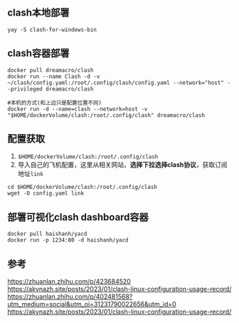 ## clash本地部署
```shell
yay -S clash-for-windows-bin
```


## clash容器部署 
```shell
docker pull dreamacro/clash
docker run --name Clash -d -v ~/clash/config.yaml:/root/.config/clash/config.yaml --network="host" --privileged dreamacro/clash
```

```shell
#本机的方式(和上边只是配置位置不同)
docker run -d --name=clash --network=host -v "$HOME/dockerVolume/clash:/root/.config/clash" dreamacro/clash
```

## 配置获取
1. `$HOME/dockerVolume/clash:/root/.config/clash`
2. 导入自己的飞机配置，这里从相关网站，**选择下拉选择clash协议**，获取订阅地址`link`

```shell
cd $HOME/dockerVolume/clash:/root/.config/clash
wget -O config.yaml link
```

## 部署可视化clash dashboard容器
```shell
docker pull haishanh/yacd
docker run -p 1234:80 -d haishanh/yacd
```

## 参考
https://zhuanlan.zhihu.com/p/423684520
https://akynazh.site/posts/2023/01/clash-linux-configuration-usage-record/
https://zhuanlan.zhihu.com/p/402481568?utm_medium=social&utm_oi=31231790022656&utm_id=0
https://akynazh.site/posts/2023/01/clash-linux-configuration-usage-record/

